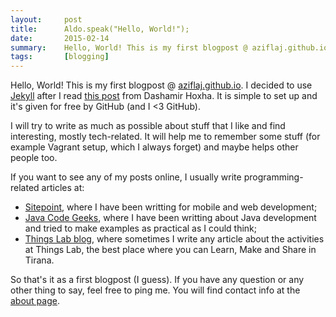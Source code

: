 ```yaml
---
layout:     post
title:      Aldo.speak("Hello, World!");
date:       2015-02-14
summary:    Hello, World! This is my first blogpost @ aziflaj.github.io. I decided to use Jekyll since it's simple to set up and it's given for free by GitHub (and I <3 GitHub).
tags:       [blogging]
---
```


<p>
Hello, World! This is my first blogpost @ <a href="http://aziflaj.github.io/">aziflaj.github.io</a>. I decided to use <a href="http://jekyllrb.com/">Jekyll</a> after I read <a href="http://goo.gl/2TY3e5" target="_blank">this post</a> from Dashamir Hoxha. It is simple to set up and it's given for free by GitHub (and I <3 GitHub).
</p>

<p>
I will try to write as much as possible about stuff that I like and find interesting, mostly tech-related. It will help me to remember some stuff (for example Vagrant setup, which I always forget) and maybe helps other people too.
</p>

<p>
If you want to see any of my posts online, I usually write programming-related articles at:

<ul>
<li> <a href="http://www.sitepoint.com/author/aldoziflaj" target="_blank">Sitepoint</a>, where I have been writting for mobile and web development; </li>
<li> <a href="http://examples.javacodegeeks.com/author/aldo-ziflaj/" target="_blank">Java Code Geeks</a>, where I have been writting about Java development and tried to make examples as practical as I could think; </li>
<li> <a href="http://www.thingslab.cc/blog/" target="_blank">Things Lab blog</a>, where sometimes I write any article about the activities at Things Lab, the best place where you can Learn, Make and Share in Tirana.</li>
</ul>
</p>

<p>
So that's it as a first blogpost (I guess). If you have any question or any other thing to say, feel free to ping me. You will find contact info at the <a href="http://aziflaj.github.io/about/">about page</a>.
</p>
